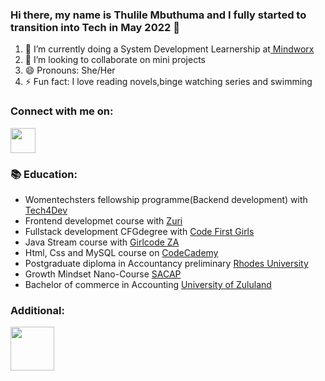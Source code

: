 ### Hi there, my name is Thulile Mbuthuma and I fully started to transition into Tech in May 2022 👋

1. :notebook: I’m currently doing a System Development Learnership at<a href="https://mindworx.co.za/"> Mindworx</a> 
2. 👯 I’m looking to collaborate on mini projects
3. 😄 Pronouns: She/Her
4. ⚡ Fun fact: I love reading novels,binge watching series and swimming

### Connect with me on:
<a href="https://www.linkedin.com/in/thulile-mbuthuma/"><img src="https://user-images.githubusercontent.com/105936959/190251575-071703e2-f549-4185-bfd6-c787e3e55021.png" height="40"/></a>

### :books: Education:
- Womentechsters fellowship programme(Backend development) with <a href="https://tech4dev.com/programs/women-techsters.html">Tech4Dev</a>
- Frontend developmet course with <a href= "https://training.zuri.team/">Zuri</a>
- Fullstack development CFGdegree with <a href="https://codefirstgirls.com/courses/cfgdegree/"> Code First Girls</a>
- Java Stream course with <a href="https://girlcode.co.za/"> Girlcode ZA</a>
-  Html, Css and MySQL course on <a href="https://www.codecademy.com/">CodeCademy</a>
- Postgraduate diploma in Accountancy preliminary <a href="https://www.ru.ac.za/ ">Rhodes University</a>
- Growth Mindset Nano-Course <a href="https://global.sacap.edu.za/">SACAP</a>
- Bachelor of commerce in Accounting <a href="http://www.unizulu.ac.za/">University of Zululand</a>

### Additional:
<a href="https://www.codewars.com/users/Thully1131"><img src="https://tse1.mm.bing.net/th/id/OIP._PnzRYjNPu9_WeGtB7h94AHaDt?pid=ImgDet&rs=1" height="70"> </a>
